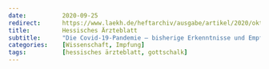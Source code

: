 ```yaml
---
date:          2020-09-25
redirect:      https://www.laekh.de/heftarchiv/ausgabe/artikel/2020/oktober-2020/die-covid-19-pandemie-bisherige-erkenntnisse-und-empfehlungen-fuer-das-weitere-vorgehen
title:         Hessisches Ärzteblatt
subtitle:      "Die Covid-19-Pandemie – bisherige Erkenntnisse und Empfehlungen für das weitere Vorgehen"
categories:    [Wissenschaft, Impfung]
tags:          [hessisches ärzteblatt, gottschalk]
---
```

